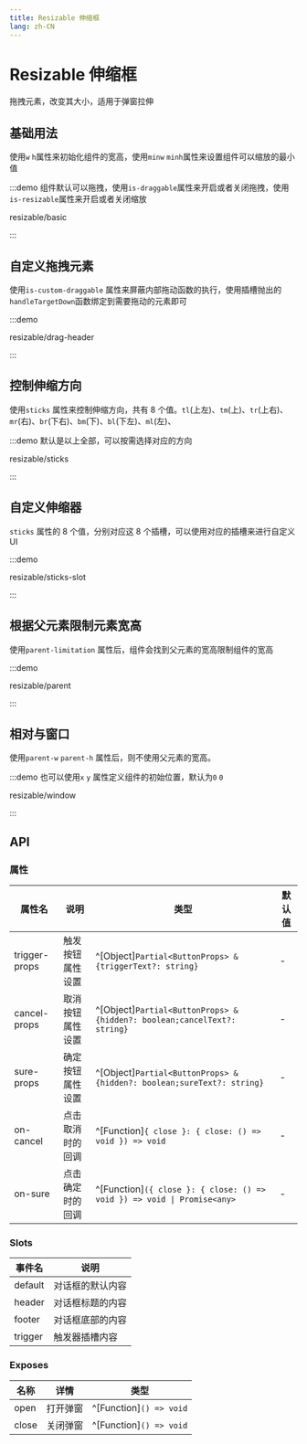 ```yaml
---
title: Resizable 伸缩框
lang: zh-CN
---
```


# Resizable 伸缩框

拖拽元素，改变其大小，适用于弹窗拉伸

## 基础用法

使用`w` `h`属性来初始化组件的宽高，使用`minw` `minh`属性来设置组件可以缩放的最小值

:::demo 组件默认可以拖拽，使用`is-draggable`属性来开启或者关闭拖拽，使用`is-resizable`属性来开启或者关闭缩放

resizable/basic

:::

## 自定义拖拽元素

使用`is-custom-draggable` 属性来屏蔽内部拖动函数的执行，使用插槽抛出的`handleTargetDown`函数绑定到需要拖动的元素即可

:::demo

resizable/drag-header

:::

## 控制伸缩方向

使用`sticks` 属性来控制伸缩方向，共有 8 个值。`tl`(上左)、`tm`(上)、`tr`(上右)、`mr`(右)、`br`(下右)、`bm`(下)、`bl`(下左)、`ml`(左)、

:::demo 默认是以上全部，可以按需选择对应的方向

resizable/sticks

:::

## 自定义伸缩器

`sticks` 属性的 8 个值，分别对应这 8 个插槽，可以使用对应的插槽来进行自定义 UI

:::demo

resizable/sticks-slot

:::

## 根据父元素限制元素宽高

使用`parent-limitation` 属性后，组件会找到父元素的宽高限制组件的宽高

:::demo

resizable/parent

:::

## 相对与窗口

使用`parent-w` `parent-h` 属性后，则不使用父元素的宽高。

:::demo 也可以使用`x` `y` 属性定义组件的初始位置，默认为`0` `0`

resizable/window

:::

## API

### 属性

| 属性名        | 说明             | 类型                                                                     | 默认值 |
| ------------- | ---------------- | ------------------------------------------------------------------------ | ------ |
| trigger-props | 触发按钮属性设置 | ^[Object]`Partial<ButtonProps> & {triggerText?: string}`                 | -      |
| cancel-props  | 取消按钮属性设置 | ^[Object]`Partial<ButtonProps> & {hidden?: boolean;cancelText?: string}` | -      |
| sure-props    | 确定按钮属性设置 | ^[Object]`Partial<ButtonProps> & {hidden?: boolean;sureText?: string}`   | -      |
| on-cancel     | 点击取消时的回调 | ^[Function]`{ close }: { close: () => void }) => void`                   | -      |
| on-sure       | 点击确定时的回调 | ^[Function]`({ close }: { close: () => void }) => void \| Promise<any>`  | -      |

### Slots

| 事件名  | 说明             |
| ------- | ---------------- |
| default | 对话框的默认内容 |
| header  | 对话框标题的内容 |
| footer  | 对话框底部的内容 |
| trigger | 触发器插槽内容   |

### Exposes

| 名称  | 详情     | 类型                    |
| ----- | -------- | ----------------------- |
| open  | 打开弹窗 | ^[Function]`() => void` |
| close | 关闭弹窗 | ^[Function]`() => void` |
